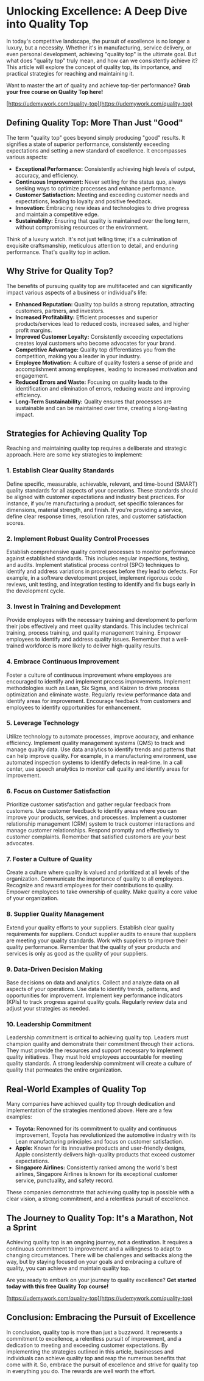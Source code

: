 # Unlocking Excellence: A Deep Dive into Quality Top

In today's competitive landscape, the pursuit of excellence is no longer a luxury, but a necessity. Whether it's in manufacturing, service delivery, or even personal development, achieving "quality top" is the ultimate goal. But what does "quality top" truly mean, and how can we consistently achieve it? This article will explore the concept of quality top, its importance, and practical strategies for reaching and maintaining it.

Want to master the art of quality and achieve top-tier performance? **Grab your free course on Quality Top here!**

[https://udemywork.com/quality-top](https://udemywork.com/quality-top)

## Defining Quality Top: More Than Just "Good"

The term "quality top" goes beyond simply producing "good" results. It signifies a state of superior performance, consistently exceeding expectations and setting a new standard of excellence. It encompasses various aspects:

*   **Exceptional Performance:** Consistently achieving high levels of output, accuracy, and efficiency.
*   **Continuous Improvement:** Never settling for the status quo, always seeking ways to optimize processes and enhance performance.
*   **Customer Satisfaction:** Meeting and exceeding customer needs and expectations, leading to loyalty and positive feedback.
*   **Innovation:** Embracing new ideas and technologies to drive progress and maintain a competitive edge.
*   **Sustainability:** Ensuring that quality is maintained over the long term, without compromising resources or the environment.

Think of a luxury watch. It's not just telling time; it's a culmination of exquisite craftsmanship, meticulous attention to detail, and enduring performance. That's quality top in action.

## Why Strive for Quality Top?

The benefits of pursuing quality top are multifaceted and can significantly impact various aspects of a business or individual's life:

*   **Enhanced Reputation:** Quality top builds a strong reputation, attracting customers, partners, and investors.
*   **Increased Profitability:** Efficient processes and superior products/services lead to reduced costs, increased sales, and higher profit margins.
*   **Improved Customer Loyalty:** Consistently exceeding expectations creates loyal customers who become advocates for your brand.
*   **Competitive Advantage:** Quality top differentiates you from the competition, making you a leader in your industry.
*   **Employee Motivation:** A culture of quality fosters a sense of pride and accomplishment among employees, leading to increased motivation and engagement.
*   **Reduced Errors and Waste:** Focusing on quality leads to the identification and elimination of errors, reducing waste and improving efficiency.
*   **Long-Term Sustainability:** Quality ensures that processes are sustainable and can be maintained over time, creating a long-lasting impact.

## Strategies for Achieving Quality Top

Reaching and maintaining quality top requires a deliberate and strategic approach. Here are some key strategies to implement:

### 1. Establish Clear Quality Standards

Define specific, measurable, achievable, relevant, and time-bound (SMART) quality standards for all aspects of your operations. These standards should be aligned with customer expectations and industry best practices. For instance, if you're manufacturing a product, set specific tolerances for dimensions, material strength, and finish. If you're providing a service, define clear response times, resolution rates, and customer satisfaction scores.

### 2. Implement Robust Quality Control Processes

Establish comprehensive quality control processes to monitor performance against established standards. This includes regular inspections, testing, and audits. Implement statistical process control (SPC) techniques to identify and address variations in processes before they lead to defects. For example, in a software development project, implement rigorous code reviews, unit testing, and integration testing to identify and fix bugs early in the development cycle.

### 3. Invest in Training and Development

Provide employees with the necessary training and development to perform their jobs effectively and meet quality standards. This includes technical training, process training, and quality management training. Empower employees to identify and address quality issues. Remember that a well-trained workforce is more likely to deliver high-quality results.

### 4. Embrace Continuous Improvement

Foster a culture of continuous improvement where employees are encouraged to identify and implement process improvements. Implement methodologies such as Lean, Six Sigma, and Kaizen to drive process optimization and eliminate waste. Regularly review performance data and identify areas for improvement. Encourage feedback from customers and employees to identify opportunities for enhancement.

### 5. Leverage Technology

Utilize technology to automate processes, improve accuracy, and enhance efficiency. Implement quality management systems (QMS) to track and manage quality data. Use data analytics to identify trends and patterns that can help improve quality. For example, in a manufacturing environment, use automated inspection systems to identify defects in real-time. In a call center, use speech analytics to monitor call quality and identify areas for improvement.

### 6. Focus on Customer Satisfaction

Prioritize customer satisfaction and gather regular feedback from customers. Use customer feedback to identify areas where you can improve your products, services, and processes. Implement a customer relationship management (CRM) system to track customer interactions and manage customer relationships. Respond promptly and effectively to customer complaints. Remember that satisfied customers are your best advocates.

### 7. Foster a Culture of Quality

Create a culture where quality is valued and prioritized at all levels of the organization. Communicate the importance of quality to all employees. Recognize and reward employees for their contributions to quality. Empower employees to take ownership of quality. Make quality a core value of your organization.

### 8. Supplier Quality Management

Extend your quality efforts to your suppliers. Establish clear quality requirements for suppliers. Conduct supplier audits to ensure that suppliers are meeting your quality standards. Work with suppliers to improve their quality performance. Remember that the quality of your products and services is only as good as the quality of your suppliers.

### 9. Data-Driven Decision Making

Base decisions on data and analytics. Collect and analyze data on all aspects of your operations. Use data to identify trends, patterns, and opportunities for improvement. Implement key performance indicators (KPIs) to track progress against quality goals. Regularly review data and adjust your strategies as needed.

### 10. Leadership Commitment

Leadership commitment is critical to achieving quality top. Leaders must champion quality and demonstrate their commitment through their actions. They must provide the resources and support necessary to implement quality initiatives. They must hold employees accountable for meeting quality standards. A strong leadership commitment will create a culture of quality that permeates the entire organization.

## Real-World Examples of Quality Top

Many companies have achieved quality top through dedication and implementation of the strategies mentioned above. Here are a few examples:

*   **Toyota:** Renowned for its commitment to quality and continuous improvement, Toyota has revolutionized the automotive industry with its Lean manufacturing principles and focus on customer satisfaction.
*   **Apple:** Known for its innovative products and user-friendly designs, Apple consistently delivers high-quality products that exceed customer expectations.
*   **Singapore Airlines:** Consistently ranked among the world's best airlines, Singapore Airlines is known for its exceptional customer service, punctuality, and safety record.

These companies demonstrate that achieving quality top is possible with a clear vision, a strong commitment, and a relentless pursuit of excellence.

## The Journey to Quality Top: It's a Marathon, Not a Sprint

Achieving quality top is an ongoing journey, not a destination. It requires a continuous commitment to improvement and a willingness to adapt to changing circumstances. There will be challenges and setbacks along the way, but by staying focused on your goals and embracing a culture of quality, you can achieve and maintain quality top.

Are you ready to embark on your journey to quality excellence? **Get started today with this free Quality Top course!**

[https://udemywork.com/quality-top](https://udemywork.com/quality-top)

## Conclusion: Embracing the Pursuit of Excellence

In conclusion, quality top is more than just a buzzword. It represents a commitment to excellence, a relentless pursuit of improvement, and a dedication to meeting and exceeding customer expectations. By implementing the strategies outlined in this article, businesses and individuals can achieve quality top and reap the numerous benefits that come with it. So, embrace the pursuit of excellence and strive for quality top in everything you do. The rewards are well worth the effort.
